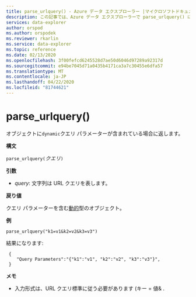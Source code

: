 ```yaml
---
title: parse_urlquery() - Azure データ エクスプローラー |マイクロソフトドキュメント
description: この記事では、Azure データ エクスプローラーで parse_urlquery() について説明します。
services: data-explorer
author: orspod
ms.author: orspodek
ms.reviewer: rkarlin
ms.service: data-explorer
ms.topic: reference
ms.date: 02/13/2020
ms.openlocfilehash: 3f00fefcd6245528d7ae50d6046d97289a92317d
ms.sourcegitcommit: e94be7045d71a0435b4171ca3a7c30455e6dfa57
ms.translationtype: MT
ms.contentlocale: ja-JP
ms.lasthandoff: 04/22/2020
ms.locfileid: "81744621"
---
```

# <a name="parse_urlquery"></a>parse_urlquery()

オブジェクトに`dynamic`クエリ パラメーターが含まれている場合に返します。

**構文**

`parse_urlquery(`*クエリ*`)`

**引数**

* *query*: 文字列は URL クエリを表します。

**戻り値**

クエリ パラメーターを含む[動的](./scalar-data-types/dynamic.md)型のオブジェクト。

**例**

```kusto
parse_urlquery("k1=v1&k2=v2&k3=v3")
```

結果になります:

```kusto
 {
    "Query Parameters":"{"k1":"v1", "k2":"v2", "k3":"v3"}",
 }
```

**メモ**

* 入力形式は、URL クエリ標準に従う必要があります (キー = 値& .
 
